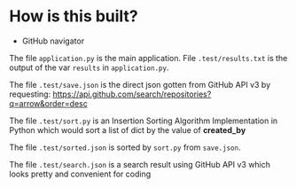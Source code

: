 How is this built?
=====================

* GitHub navigator

The file `application.py` is the main application. File `.test/results.txt` is the output of the var `results` in `application.py`.

The file `.test/save.json` is the direct json gotten from GitHub API v3 by requesting: https://api.github.com/search/repositories?q=arrow&order=desc

The file `.test/sort.py` is an Insertion Sorting Algorithm Implementation in Python which would sort a list of dict by the value of **created_by**

The file `.test/sorted.json` is sorted by `sort.py` from `save.json`.

The file `.test/search.json` is a search result using GitHub API v3 which looks pretty and convenient for coding
